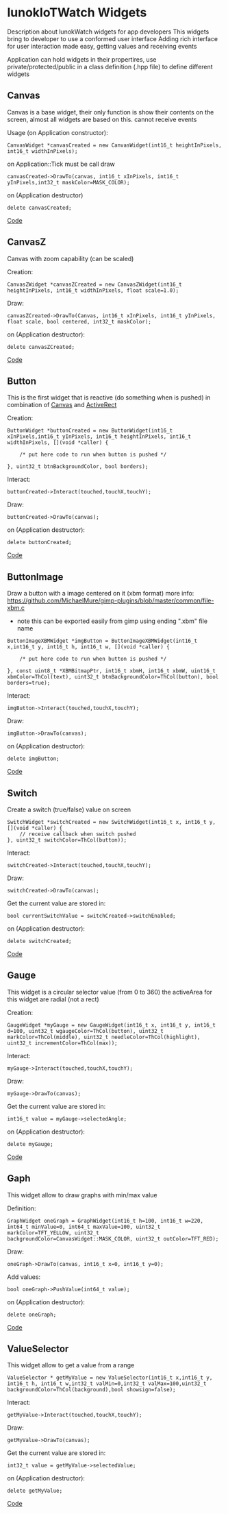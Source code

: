 # lunokIoTWatch Widgets

Description about lunokWatch widgets for app developers
This widgets bring to developer to use a conformed user interface
Adding rich interface for user interaction made easy, getting values and receiving events

Application can hold widgets in their propertires, use private/protected/public in a class definition (.hpp file) to define different widgets

## Canvas

Canvas is a base widget, their only function is show their contents on the screen, almost all widgets are based on this. cannot receive events

Usage (on Application constructor):

```CanvasWidget *canvasCreated = new CanvasWidget(int16_t heightInPixels, int16_t widthInPixels);```

on Application::Tick must be call draw

```canvasCreated->DrawTo(canvas, int16_t xInPixels, int16_t yInPixels,int32_t maskColor=MASK_COLOR);```

on (Application destructor)

```delete canvasCreated;```

[Code](CanvasWidget.hpp)

## CanvasZ

Canvas with zoom capability (can be scaled)

Creation:

```CanvasZWidget *canvasZCreated = new CanvasZWidget(int16_t heightInPixels, int16_t widthInPixels, float scale=1.0);```

Draw:

```canvasZCreated->DrawTo(Canvas, int16_t xInPixels, int16_t yInPixels, float scale, bool centered, int32_t maskColor);```

on (Application destructor):

```delete canvasZCreated;```

[Code](CanvasZWidget.hpp)


## Button

This is the first widget that is reactive (do something when is pushed) in combination of [Canvas](CanvasWidget.hpp) and [ActiveRect](../activator/ActiveRect.hpp)

Creation:

```
ButtonWidget *buttonCreated = new ButtonWidget(int16_t xInPixels,int16_t yInPixels, int16_t heightInPixels, int16_t widthInPixels, [](void *caller) {

    /* put here code to run when button is pushed */

}, uint32_t btnBackgroundColor, bool borders);
```

Interact:

```buttonCreated->Interact(touched,touchX,touchY);```


Draw:

```buttonCreated->DrawTo(canvas);```

on (Application destructor):

```delete buttonCreated;```

[Code](ButtonWidget.hpp)


## ButtonImage

Draw a button with a image centered on it (xbm format) more info: https://github.com/MichaelMure/gimp-plugins/blob/master/common/file-xbm.c

* note this can be exported easily from gimp using ending ".xbm" file name

```
ButtonImageXBMWidget *imgButton = ButtonImageXBMWidget(int16_t x,int16_t y, int16_t h, int16_t w, [](void *caller) {

    /* put here code to run when button is pushed */

}, const uint8_t *XBMBitmapPtr, int16_t xbmH, int16_t xbmW, uint16_t xbmColor=ThCol(text), uint32_t btnBackgroundColor=ThCol(button), bool borders=true);
```

Interact:

```imgButton->Interact(touched,touchX,touchY);```


Draw:

```imgButton->DrawTo(canvas);```

on (Application destructor):

```delete imgButton;```

[Code](ButtonImageXBMWidget.hpp)


## Switch

Create a switch (true/false) value on screen

```
SwitchWidget *switchCreated = new SwitchWidget(int16_t x, int16_t y, [](void *caller) {
    // receive callback when switch pushed
}, uint32_t switchColor=ThCol(button));
```

Interact:

```switchCreated->Interact(touched,touchX,touchY);```


Draw:

```switchCreated->DrawTo(canvas);```

Get the current value are stored in:

```bool currentSwitchValue = switchCreated->switchEnabled;```


on (Application destructor):

```delete switchCreated;```


[Code](SwitchWidget.hpp)


## Gauge

This widget is a circular selector value (from 0 to 360) the activeArea for this widget are radial (not a rect)

Creation:

```
GaugeWidget *myGauge = new GaugeWidget(int16_t x, int16_t y, int16_t d=100, uint32_t wgaugeColor=ThCol(button), uint32_t markColor=ThCol(middle), uint32_t needleColor=ThCol(highlight), uint32_t incrementColor=ThCol(max));
```

Interact:

```myGauge->Interact(touched,touchX,touchY);```

Draw:

```myGauge->DrawTo(canvas);```

Get the current value are stored in:

```int16_t value = myGauge->selectedAngle;```


on (Application destructor):

```delete myGauge;```


[Code](GaugeWidget.hpp)


## Gaph

This widget allow to draw graphs with min/max value

Definition:

```
GraphWidget oneGraph = GraphWidget(int16_t h=100, int16_t w=220, int64_t minValue=0, int64_t maxValue=100, uint32_t markColor=TFT_YELLOW, uint32_t backgroundColor=CanvasWidget::MASK_COLOR, uint32_t outColor=TFT_RED);
```

Draw:

```oneGraph->DrawTo(canvas, int16_t x=0, int16_t y=0);```

Add values:

```bool oneGraph->PushValue(int64_t value);```

on (Application destructor):

```delete oneGraph;```

[Code](GraphWidget.hpp)


## ValueSelector

This widget allow to get a value from a range

```
ValueSelector * getMyValue = new ValueSelector(int16_t x,int16_t y, int16_t h, int16_t w,int32_t valMin=0,int32_t valMax=100,uint32_t backgroundColor=ThCol(background),bool showsign=false);
```

Interact:

```getMyValue->Interact(touched,touchX,touchY);```

Draw:

```getMyValue->DrawTo(canvas);```

Get the current value are stored in:

```int32_t value = getMyValue->selectedValue;```


on (Application destructor):

```delete getMyValue;```


[Code](ValueSelector.hpp)
